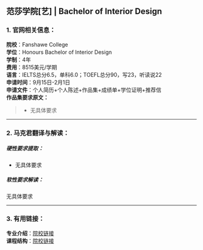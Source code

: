 ## 范莎学院[艺] | Bachelor of Interior Design

### 1. 官网相关信息：

**院校**：Fanshawe College     
**学位**：Honours Bachelor of Interior Design   
**学制**：4年  
**费用**：8515美元/学期  
**语言**：IELTS总分6.5，单科6.0；TOEFL总分90，写23，听读说22  
**申请时间**：9月15日-2月1日  
**申请文件**：个人简历+个人陈述+作品集+成绩单+学位证明+推荐信  
**作品集要求原文：**   

> -	无具体要求




---


### 2. 马克君翻译与解读：

##### 硬性要求提取：
- 无具体要求


##### 软性要求解读：
无具体要求


---


### 3. 有用链接：

**专业介绍**：[院校链接](https://www.fanshawec.ca/programs/bid1-honours-bachelor-interior-design/next)  
**课程结构**：[院校链接](https://www.fanshawec.ca/programs/bid1-honours-bachelor-interior-design/next#group_courses) 